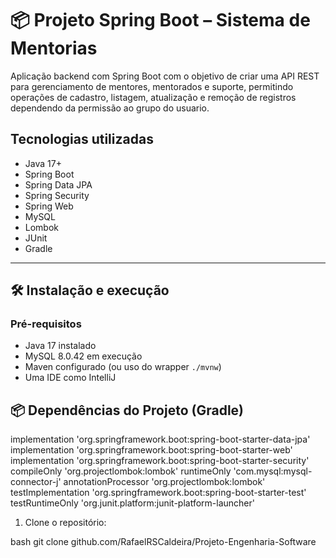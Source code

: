 # 📦 Projeto Spring Boot – Sistema de Mentorias

Aplicação backend com Spring Boot com o objetivo de criar uma API REST para gerenciamento de mentores, mentorados e suporte, permitindo operações de cadastro, listagem, atualização e remoção de registros dependendo da permissão ao grupo do usuario.

## Tecnologias utilizadas

- Java 17+
- Spring Boot
- Spring Data JPA
- Spring Security
- Spring Web
- MySQL
- Lombok
- JUnit
- Gradle

---

## 🛠️ Instalação e execução

### Pré-requisitos

- Java 17 instalado
- MySQL 8.0.42 em execução 
- Maven configurado (ou uso do wrapper `./mvnw`)
- Uma IDE como IntelliJ

## 📦 Dependências do Projeto (Gradle)

implementation 'org.springframework.boot:spring-boot-starter-data-jpa'
implementation 'org.springframework.boot:spring-boot-starter-web'
implementation 'org.springframework.boot:spring-boot-starter-security'
compileOnly 'org.projectlombok:lombok'
runtimeOnly 'com.mysql:mysql-connector-j'
annotationProcessor 'org.projectlombok:lombok'
testImplementation 'org.springframework.boot:spring-boot-starter-test'
testRuntimeOnly 'org.junit.platform:junit-platform-launcher'


1. Clone o repositório:

bash
git clone github.com/RafaelRSCaldeira/Projeto-Engenharia-Software
